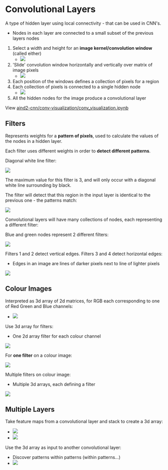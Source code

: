 # Convolutional Layers
A type of hidden layer using local connectivity - that can be used in CNN's.
* Nodes in each layer are connected to a small subset of the previous layers nodes

1. Select a width and height for an **image kernel/convolution window** (called either)
    * ![](../../images/2018-01-29-11-47-00.png)
2. 'Slide' convolution window horizontally and vertically over matrix of image pixels
    * ![](../../images/2018-01-29-11-47-18.png)
3. Each position of the windows defines a collection of pixels for a region
4. Each collection of pixels is connected to a single hidden node
    * ![](../../images/2018-01-29-11-47-47.png)
5. All the hidden nodes for the image produce a convolutional layer

View [aind2-cnn/conv-visualization/conv_visualization.ipynb](./aind2-cnn/conv-visualization/conv_visualization.ipynb)

## Filters
Represents weights for a **pattern of pixels**, used to calculate the values of the nodes in a hidden layer.

Each filter uses different weights in order to **detect different patterns**.

Diagonal white line filter:

![](../../images/2018-01-29-11-50-17.png)

The maximum value for this filter is 3, and will only occur with a diagonal white line surrounding by black. 

The filter will detect that this region in the input layer is identical to the previous one - the patterns match:

![](../../images/2018-01-29-11-52-43.png)

Convolutional layers will have many collections of nodes, each representing a different filter:

Blue and green nodes represent 2 different filters:

![](../../images/2018-01-29-11-55-19.png)

Filters 1 and 2 detect vertical edges. Filters 3 and 4 detect horizontal edges:
* Edges in an image are lines of darker pixels next to line of lighter pixels

![](../../images/2018-01-29-11-58-11.png)

## Colour Images
Interpreted as 3d array of 2d matrices, for RGB each corresponding to one of Red Green and Blue channels:
* ![](../../images/2018-01-29-12-00-43.png)

Use 3d array for filters:
* One 2d array filter for each colour channel

![](../../images/2018-01-29-12-01-28.png)

For **one filter** on a colour image:

![](../../images/2018-01-29-12-02-13.png)

Multiple filters on colour image:
* Multiple 3d arrays, each defining a filter

![](../../images/2018-01-29-12-03-52.png)

## Multiple Layers
Take feature maps from a convolutional layer and stack to create a 3d array:
* ![](../../images/2018-01-29-12-05-15.png)
* ![](../../images/2018-01-29-12-05-24.png)

Use the 3d array as input to another convolutional layer:
* Discover patterns within patterns (within patterns...)
* ![](../../images/2018-01-29-12-05-51.png)